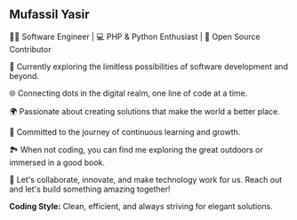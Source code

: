 ## Mufassil Yasir

👨‍💻 Software Engineer | 💻 PHP & Python Enthusiast | 🚀 Open Source Contributor

🔭 Currently exploring the limitless possibilities of software development and beyond.

🌐 Connecting dots in the digital realm, one line of code at a time. 

🌍 Passionate about creating solutions that make the world a better place.

🎯 Committed to the journey of continuous learning and growth.

🏞️ When not coding, you can find me exploring the great outdoors or immersed in a good book.

💌 Let's collaborate, innovate, and make technology work for us. Reach out and let's build something amazing together!

**Coding Style:** Clean, efficient, and always striving for elegant solutions.

